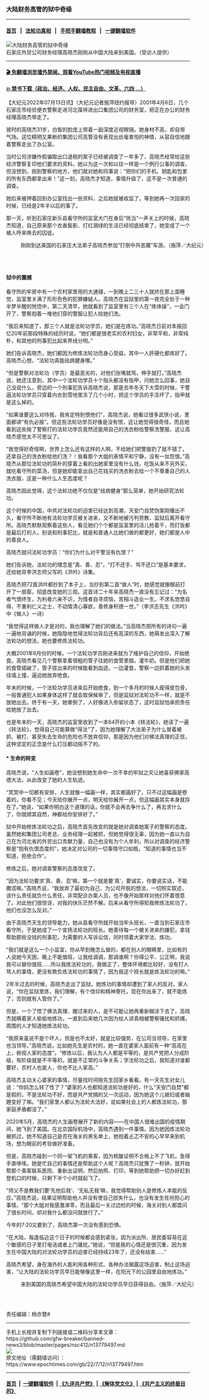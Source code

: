 ### 大陆财务高管的狱中奇缘
------------------------

#### [首页](https://github.com/gfw-breaker/banned-news3/blob/master/README.md) &nbsp;&nbsp;|&nbsp;&nbsp; [法轮功真相](https://github.com/begood0513/basic/blob/master/README.md)  &nbsp;&nbsp;|&nbsp;&nbsp; [手把手翻墙教程](https://github.com/gfw-breaker/guides/wiki)  &nbsp;&nbsp;|&nbsp;&nbsp; [一键翻墙软件](https://github.com/gfw-breaker/nogfw/blob/master/README.md)  



<div><img alt="大陆财务高管的狱中奇缘" class="attachment-djy_600_400 size-djy_600_400 wp-post-image" src="https://i.epochtimes.com/assets/uploads/2022/07/id13779499-Screen-Shot-2022-07-12-at-6.49.19-PM-600x400.png"/>
<div class="caption">
 石家庄外贸公司财务经理高晓杰刚刚从中国大陆来到美国。（受访人提供）
</div></div><hr/>

#### [ 🎬  免翻墙浏览墙外禁闻、观看YouTube热门视频及电视直播](https://github.com/gfw-breaker/HelloWorld)

#### [ 💥  禁书下载（政治、经济、人权、民主自由、文革、六四 ...）](https://github.com/gfw-breaker/books/blob/master/README.md)

<div><p>
 【大纪元2022年07月13日讯】（大纪元记者施萍纽约报导）2001年4月6日，几个石家庄市经侦便衣警察走进河北葆祥进出口集团公司的财务室，把正在办公的财务经理高晓杰带走了。
</p>
<p class="p1">
 彼时的高晓杰31岁，白皙的脸庞上带着一副深度近视眼镜。她身材不高，却自带气场。这位精明又果断的集团公司高管没有表现出丝毫害怕的神情，从容自信地跟着警察走出了办公室。
</p>
<p class="p1">
 当时公司涉嫌作假骗取出口退税的案子已经被调查了一年多了，高晓杰经常给这些经济警察复印他们要求的资料。她以为这一次和以往一样是一个例行公事的调查，但没想到，刚到警察的地方，他们就对她和同事说：“把你们的手机、钥匙和包里的所有东西都拿出来！”这一刻，高晓杰才知道，事情升级了，这不是一次普通的调查。
</p>
<p class="p1">
 她后来被押着回到办公室找出一些资料，之后她就被收监了。等到她再一次回家的时候，已经是2年半以后的事了。
</p>
<p>
 那一天，听到石家庄新乐县看守所的监室大门在身后“咣当”一声关上的时候，高晓杰知道，自己原来那个衣香鬓影、灯红酒绿的生活已经彻底结束了，她变成了一个被人呼来唤去的囚徒。
</p>
<figure aria-describedby="caption-attachment-13779508" class="wp-caption aligncenter" id="attachment_13779508" style="width: 600px">
 <ok href="https://i.epochtimes.com/assets/uploads/2022/07/id13779508-703EFE58-A03E-4A25-B134-F5F62A3798DE.jpg" target="_blank">
  <img alt="" class="size-large wp-image-13779508" src="https://i.epochtimes.com/assets/uploads/2022/07/id13779508-703EFE58-A03E-4A25-B134-F5F62A3798DE-600x450.jpg"/>
 </ok>
 <br/><figcaption class="wp-caption-text" id="caption-attachment-13779508">
  刚刚到达美国的石家庄大法弟子高晓杰参加“打倒中共恶魔”车游。（施萍／大纪元）
 </figcaption><br/>
</figure><br/>
<h4 class="p1">
 狱中的震撼
</h4>
<p class="p1">
 看守所的牢房中有一个农村家里用的大通铺，一到晚上二三十人就挤在那上面睡觉，监室里关满了形形色色的犯罪嫌疑人。高晓杰在监狱里的第一夜完全处于一种半梦半醒的恍惚中，第二天清早，她就看到了监室里有三个人在“练体操”，一会门开了，警察抱着一堆他们穿的警服让犯人给她们洗。
</p>
<p class="p1">
 “我后来知道了，那三个人就是法轮功学员，她们是在炼功。”高晓杰日前对本报回忆20年前那段特殊的经历时说，“她们都是很老实的农村妇女，非常平和，非常纯朴，和其他的刑事犯比起来界线分明。”
</p>
<p class="p1">
 她们告诉高晓杰，她们都因为修炼法轮功而身心受益，其中一人肝硬化都炼好了。高晓杰心想，“法轮功真能祛病健身哪。”
</p>
<p class="p1">
 “但是警察对法轮功（学员）是最恶劣的，对他们张嘴就骂，伸手就打。”高晓杰说，她还注意到，其中一个法轮功学员十个指头都没有指甲，问她怎么回事，她自己没说什么，旁边的一个刑事犯告诉高晓杰说，那是去年冬天下大雪的时候，干警逼法轮功学员只穿着内衣到雪地里冻了几个小时，把这个学员的手冻坏了，指甲就是这么掉的。
</p>
<p class="p1">
 “如果谁要这么对待我，我肯定特别恨他们”，高晓杰说，她看过很多武侠小说，里面都讲“有仇必报”。但这些法轮功学员好像是没有恨，这让她觉得很奇怪，而且她看到这些挨了警察打的法轮功学员竟然还能用自己的洗衣粉给警察洗警服，这让高晓杰感觉太不可思议了。
</p>
<p class="p1">
 “我觉得好奇怪啊，世界上怎么还有这样的人啊，不给她们把警服扔了就不错了，还拿自己的洗衣粉给他们洗？！我看那个大姐的表情平和宁静，没有一丝怨恨。”高晓杰从那位法轮功的简朴的穿着上看的出她家里没有什么钱，吃饭从来不另外买，就吃看守所的菜汤，但是她却能拿出自己花钱买的洗衣粉去给一个不尊重自己的人洗衣服，这是一种什么人生态度呢？
</p>
<p class="p1">
 高晓杰因此觉得，这个法轮功绝不仅仅是“祛病健身”那么简单，她开始研究法轮功。
</p>
<p class="p1">
 这个时候的中国，中共对法轮功的迫害已经达到高潮，天安门自焚伪案刚播出不久，看守所不断地有法轮功学员被关进来，又不断地被污判劳教、监狱后离开看守所。高晓杰默默观察着这些人，看见她们个个都是监室里的活儿抢着干，而打饭都是最后打的人，别说和刑事犯比，就是和普通人比她们做的都更好，她们都是人中的善良人。
</p>
<p class="p1">
 高晓杰就问法轮功学员：“你们为什么对干警没有仇恨？”
</p>
<p class="p1">
 她们告诉她，法轮功的理念是“真、善、忍”，“打不还手、骂不还口”是基本要求，还给她背李洪志师父写的《洪吟》诗集。
</p>
<p class="p1">
 高晓杰把72首洪吟都抄到了本子上，当抄到第二首“做人”时，她感觉就像眼前打开了一扇窗，彻底改变她的三观。这首诗二十年来高晓杰一直没有忘记过：“为名者气恨终生，为利者六亲不识，为情者自寻烦恼，苦相斗造业一生。不求名悠悠自得，不重利仁义之士，不动情清心寡欲，善修身积德一世。”（李洪志先生《洪吟》中《做人》一诗）
</p>
<p class="p1">
 “我觉得这样做人才是对的，我也理解了她们的做法。”当高晓杰把所有的诗句一遍一遍地背诵的时候，她隐隐地觉得法轮功背后还有高深的东西，她萌发出深入了解法轮功的想法，她也要修炼法轮功。
</p>
<p class="p1">
 大概2001年6月份的时候，一个法轮功学员刚进来就为了维护自己的信仰，开始绝食。高晓杰看见几个警察拿着很粗的管子往她的食管里插，灌牛奶。但是他们把她的食管插破了，管子拔出来的时候能看到血迹。一边灌食，警察一边抓着她的头发往墙上撞，逼迫她放弃绝食。
</p>
<p class="p1">
 年末的时候，一个法轮功学员进来后开始绝食，到一个多月的时候人瘦得皮包骨，一般普通犯人如果身体这样了就会取保候审了，但是监狱对法轮功不一样，就是不放她出去。终于有一天，她晕倒了，人好像进入弥留状态了，这时监狱怕承担责任给她放了出去。
</p>
<p class="p1">
 也是年末的一天，高晓杰的监室里收到了一本64开的小本《转法轮》，她读了一遍《转法轮》，觉得自己可能算做“得法”了，因为她理解了大法弟子为什么冒着被抓、被打、甚至失去生命的危险也不放弃信仰，那是因为他们对佛法真理的正信，这种坚定的正念是什么打压都动摇不了的。
</p>
<h4 class="p1">
 * 生命的转变
</h4>
<p class="p1">
 高晓杰说，“人生如画卷”，她没想到她生命中一次不幸的牢狱之灾让她喜获佛家高德大法，从此改变了她的人生轨迹。
</p>
<p class="p1">
 “冥冥中一切都有安排，人生就像一幅画一样，其实都画好了，只不过这幅画是卷着的，你看不见；今天给你展开一点，明天给你展开一点，但这幅画其实本身就存在了。”她说，“如果你明白这个道理的话，你就不会再去争什么了，再去求什么了，你就顺其自然，神都给你安排好了。”
</p>
<p class="p1">
 狱中开始修炼法轮功之后，高晓杰首先改变的就是她对调查她案子的警察的态度。虽然她和集团公司老总、业务经理一起被抓，但她觉得很无辜，因为她一直以为自己在为河北省的外贸出口贡献力量，自己也没有为个人牟利，所以对调查的经济警察是“抱有仇恨态度的”，她决定对公司的一切事情守口如瓶，“知道的事情也当不知道，拒绝合作”。
</p>
<p class="p1">
 修炼之后，她对调查警察的态度改变了。
</p>
<p class="p1">
 “因为法轮功要求‘真、善、忍’嘛，第一个就是要‘真’，要诚实，你要说实话，不能撒谎嘛。”高晓杰说，“我放弃了最初为自己、为公司开脱的想法，一切照实叙述，该什么责任就负什么责任，非常配合办案人员，也不像开始那样对他们怀着恨意了。对此他们很惊讶，对我的快乐茫然不解。后来从看守所得知我修炼法轮功了，他们也没怎么反对。”
</p>
<p class="p1">
 由于高晓杰天生的领导能力，她从县看守所就开始当牢头班长，一直当到石家庄市看守所，于是她成了一个宣扬法轮功的班长。她善待每一个被关进来的嫌犯，拿钱帮助那些没钱的刑事犯，为需要的人写诉讼信，同时领着大家学法、炼功。
</p>
<p class="p1">
 “我们就是这么一个小监室，你从早到晚怎么做的，都在别人的眼睛里，比如有的人说她今天困，晚上不能值班，让我给调调，那调谁啊？你得公平、公正啊，我说我可以替你值班……所以我炼法轮功的，我做正了，整体环境都比较好，没有打人骂人的事情，更没有欺负炼法轮功的事情了，因为我这个班长就是炼法轮功的嘛。”
</p>
<p class="p1">
 2年半过去的时候，高晓杰走出了监狱。她炼功的事情却遭到了家人的反对。家人说，“你在监狱里炼，我们理解，有个信仰和精神寄托，现在你出来了，就不能炼了，否则就有人管你了。”
</p>
<p class="p1">
 但是，一个了悟了佛法真理、醒过来的人，是不可能让她再重新糊涂下去了，高晓杰就瞒着家人偷偷地炼功，一直到后来她几次因为给人讲真相被警察骚扰和抓捕，周围的人才知道她炼法轮功。
</p>
<p class="p1">
 “我原来虽说不是个坏人，但是也不太好，就是比较强势，在公司当领导，在家里也当领导。”高晓杰说，比如她先生是农村的，她一直在婆家人面前有一种“高高在上，俯视人家的态度”。“修炼以后，我认为人人都是平等的，是共产党把人分成阶级，有阶级就是不平等的，就是不正常的斗争关系；学法轮功之后，我知道对谁都要好，农村人也是人，你也不比人家高。”
</p>
<p class="p1">
 高晓杰主动关心婆家的事情，尽量找时间陪先生回家乡看看。有一天先生对女儿说：“你妈怎么转了性了？”婆家的人也都知道法轮功是好的，什么“天安门自焚”都是假的，不是法轮功不好，而是共产党搞的又一次运动，因为她这个儿媳妇或者妯娌变好了嘛。“我们家里人都认为法轮大法好，说如果社会上的人都炼法轮功，那家庭矛盾都没了。”
</p>
<p class="p1">
 2020年5月，高晓杰的人生画卷展开了新的内容——在中国人很难出国的疫情期间，她飞到了美国。在北京国际机场中，高晓杰遇到一件事情。因为她因炼法轮功被抓过，她不知道自己是否在海关的黑名单上，她抱着忐忑不安的心早早来到机场，想为眼前的考验做好准备。
</p>
<p class="p1">
 但是，高晓杰碰到一个同一架飞机的乘客，因为核酸证明不合格上不了飞机，急得手直哆嗦。她是忙自己的事情还是帮助这个人呢？高晓杰只犹豫了一秒钟，就开始帮那个乘客联系医院、重新出证明，然后拍照、打印，等到她帮助把一切办好赶到登机口的时候，只剩下半个小时就起飞了。
</p>
<p class="p1">
 “师父不是教我们要‘先他后我’、‘无私无我’嘛，我觉得帮助别人是修炼人本能的反应。”高晓杰说，结果证明帮助他人并没有使自己损失什么，也没有发生任何担心的事情。“那个大姐对我感激涕零，而且最后一关过边检的时候，海关对别人都盘问了很长时间，却对我什么都没问就放行了。”
</p>
<p class="p1">
 今年的7·20又要到了，高晓杰第一次没有感到恐惧。
</p>
<p class="p1">
 “在大陆，每逢临近这个日子的时候都会感到紧张，因为派出所、居民委容易在这个敏感的日子里打电话或者上门骚扰。”她说，“但是我的心情还是很沉重，因为发生在中国大陆的对法轮功学员的迫害已经持续23年了，还没有结束……”
</p>
<p class="p1">
 高晓杰希望，身在海外的人能利用各种形式、各种办法揭露这场迫害，制止这场迫害，“让大陆的法轮功学员早日能够像这里一样，在阳光下的公园里自由地炼功。”
</p>
<figure aria-describedby="caption-attachment-13779510" class="wp-caption aligncenter" id="attachment_13779510" style="width: 600px">
 <ok href="https://i.epochtimes.com/assets/uploads/2022/07/id13779510-Screen-Shot-2022-07-12-at-7.15.05-PM.png" target="_blank">
  <img alt="" class="size-large wp-image-13779510" src="https://i.epochtimes.com/assets/uploads/2022/07/id13779510-Screen-Shot-2022-07-12-at-7.15.05-PM-600x428.png"/>
 </ok>
 <br/><figcaption class="wp-caption-text" id="caption-attachment-13779510">
  来到美国的高晓杰希望中国大陆的法轮功学员早日获得自由。（施萍／大纪元）
 </figcaption><br/>
</figure><br/>
<p>
 责任编辑：杨亦慧#
</p>
</div>
<hr/>
手机上长按并复制下列链接或二维码分享本文章：<br/>
https://github.com/gfw-breaker/banned-news3/blob/master/pages/nsc412/n13779497.md <br/>
<a href='https://github.com/gfw-breaker/banned-news3/blob/master/pages/nsc412/n13779497.md'><img src='https://github.com/gfw-breaker/banned-news3/blob/master/pages/nsc412/n13779497.md.png'/></a> <br/>
原文地址（需翻墙访问）：https://www.epochtimes.com/gb/22/7/12/n13779497.htm


------------------------
#### [首页](https://github.com/gfw-breaker/banned-news3/blob/master/README.md) &nbsp;|&nbsp; [一键翻墙软件](https://github.com/gfw-breaker/nogfw/blob/master/README.md) &nbsp;| [《九评共产党》](https://github.com/gfw-breaker/9ping.md/blob/master/README.md#九评之一评共产党是什么) | [《解体党文化》](https://github.com/gfw-breaker/jtdwh.md/blob/master/README.md) | [《共产主义的终极目的》](https://github.com/gfw-breaker/gczydzjmd.md/blob/master/README.md)


<img src='http://gfw-breaker.win/banned-news3/pages/nsc412/n13779497.md' width='0px' height='0px'/>